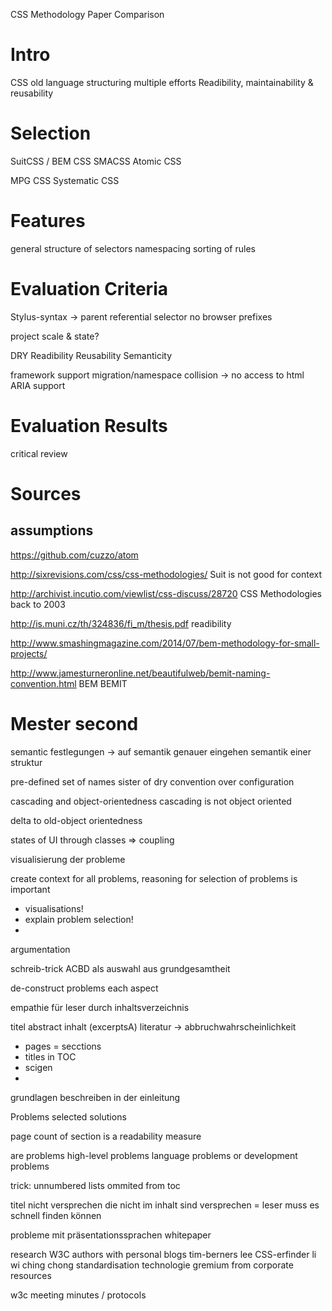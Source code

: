 CSS Methodology Paper
Comparison

# Intro
CSS old language
structuring
multiple efforts
Readibility, maintainability & reusability



# Selection
SuitCSS / BEM CSS
SMACSS
Atomic CSS

MPG CSS
Systematic CSS

# Features
general structure of selectors
namespacing
sorting of rules

# Evaluation Criteria
Stylus-syntax
-> parent referential selector
no browser prefixes

project scale & state?

DRY
Readibility
Reusability
Semanticity 

framework support
migration/namespace collision
-> no access to html
ARIA support

# Evaluation Results

critical review



# Sources 
## assumptions

https://github.com/cuzzo/atom

http://sixrevisions.com/css/css-methodologies/
Suit is not good for context

http://archivist.incutio.com/viewlist/css-discuss/28720
CSS Methodologies back to 2003

http://is.muni.cz/th/324836/fi_m/thesis.pdf
readibility

http://www.smashingmagazine.com/2014/07/bem-methodology-for-small-projects/

http://www.jamesturneronline.net/beautifulweb/bemit-naming-convention.html
BEM
BEMIT



# Mester second

semantic festlegungen -> auf semantik genauer eingehen
semantik einer struktur

pre-defined set of names
sister of dry convention over configuration


cascading and object-orientedness
cascading is not object oriented

delta to old-object orientedness

states of UI through classes => coupling



visualisierung der probleme


create context for all problems, reasoning for selection of problems is important

- visualisations!
- explain problem selection!
- 
argumentation

schreib-trick ACBD als auswahl aus grundgesamtheit

de-construct problems
each aspect


empathie für leser durch inhaltsverzeichnis

titel
abstract
inhalt
(excerptsA)
literatur
-> abbruchwahrscheinlichkeit

- pages = secctions
- titles in TOC
- scigen
- 

grundlagen beschreiben in der einleitung


Problems
selected solutions


page count of section is a readability measure

are problems high-level problems language problems or development problems

trick: unnumbered lists ommited from toc

titel nicht versprechen die nicht im inhalt sind
versprechen = leser muss es schnell finden können

probleme mit präsentationssprachen
whitepaper

research W3C authors with personal blogs
tim-berners lee 
CSS-erfinder li wi ching chong
standardisation technologie gremium from corporate resources

w3c meeting minutes / protocols
